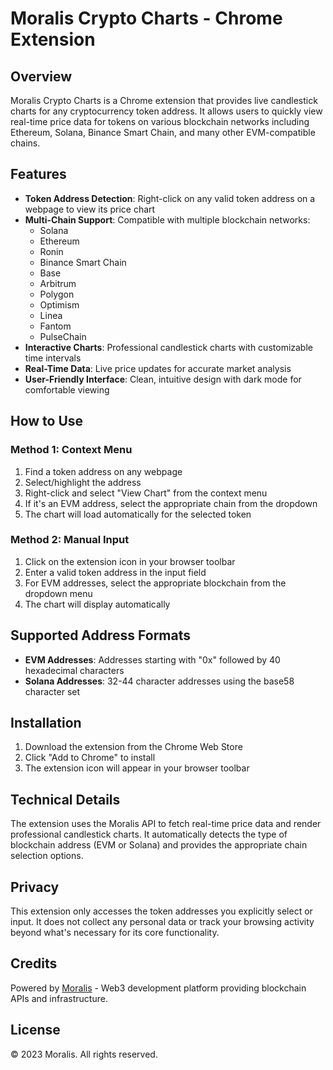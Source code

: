 # Moralis Crypto Charts - Chrome Extension

## Overview

Moralis Crypto Charts is a Chrome extension that provides live candlestick charts for any cryptocurrency token address. It allows users to quickly view real-time price data for tokens on various blockchain networks including Ethereum, Solana, Binance Smart Chain, and many other EVM-compatible chains.

## Features

- **Token Address Detection**: Right-click on any valid token address on a webpage to view its price chart
- **Multi-Chain Support**: Compatible with multiple blockchain networks:
  - Solana
  - Ethereum
  - Ronin
  - Binance Smart Chain
  - Base
  - Arbitrum
  - Polygon
  - Optimism
  - Linea
  - Fantom
  - PulseChain
- **Interactive Charts**: Professional candlestick charts with customizable time intervals
- **Real-Time Data**: Live price updates for accurate market analysis
- **User-Friendly Interface**: Clean, intuitive design with dark mode for comfortable viewing

## How to Use

### Method 1: Context Menu

1. Find a token address on any webpage
2. Select/highlight the address
3. Right-click and select "View Chart" from the context menu
4. If it's an EVM address, select the appropriate chain from the dropdown
5. The chart will load automatically for the selected token

### Method 2: Manual Input

1. Click on the extension icon in your browser toolbar
2. Enter a valid token address in the input field
3. For EVM addresses, select the appropriate blockchain from the dropdown menu
4. The chart will display automatically

## Supported Address Formats

- **EVM Addresses**: Addresses starting with "0x" followed by 40 hexadecimal characters
- **Solana Addresses**: 32-44 character addresses using the base58 character set

## Installation

1. Download the extension from the Chrome Web Store
2. Click "Add to Chrome" to install
3. The extension icon will appear in your browser toolbar

## Technical Details

The extension uses the Moralis API to fetch real-time price data and render professional candlestick charts. It automatically detects the type of blockchain address (EVM or Solana) and provides the appropriate chain selection options.

## Privacy

This extension only accesses the token addresses you explicitly select or input. It does not collect any personal data or track your browsing activity beyond what's necessary for its core functionality.

## Credits

Powered by [Moralis](https://moralis.com) - Web3 development platform providing blockchain APIs and infrastructure.

## License

© 2023 Moralis. All rights reserved.
